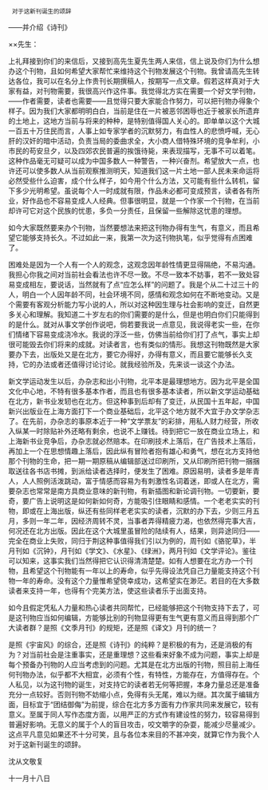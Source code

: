      对于这新刊诞生的颂辞 

   ——并介绍《诗刊》

   ××先生： 

   上礼拜接到你们的来信后，又接到高先生夏先生两人来信，信上说及你们为什么想办这个刊物，且如何希望大家帮忙来维持这个刊物发展这个刊物。我曾请高先生转达各位，我可以在名分上作贵刊长期撰稿人，按期写一点文章。假若这样真对于大家有益，对刊物需要，我很高兴作这件事。我觉得北方实在需要一个好文学刊物，——作者需要，读者也需要——且觉得只要大家能合作努力，可以把刊物办得象个样子。因为我们大家都明明白白，当前是住在一片被恶邻困辱也近于被家长所遗弃的土地上，这地方当前与将来的种种，是特别值得国人关心的。即单单以这个大城一百五十万住民而言，人事上如专家学者的沉默努力，有血性人的悲愤呼喊，无心肝的汉奸的暗中活动，负责当局的委曲求全，大小商人借特殊环境的竞争牟利，小市民的苟安旦夕，以及四郊农民普遍的挨饿待毙，来表现描写，无事不可以着笔。这种作品毫无可疑可以成为中国多数人一种警告，一种兴奋剂。希望放大一点，也许还可以使多数人从当前观察推测明天，知道我们这一片土地一部人民未来命运将必然受些什么迫害，成个什么样子，如今用个什么方法，又可能有些什么转机，留下多少光明希望。虽说每个人一时成就有限，作品未必都可变成预言，读者各有所业，好作品也不容易变成人人经典。但事很明显，就是一个作家一个刊物，在当前却许可它对这个民族的忧患，多负一分责任，且保留一些解除这忧患的理想。

   如今大家既然要来办个刊物，当然要想法来把这刊物办得有生气，有意义，而且希望它能够支持长久。不过如此一来，我第一次为这刊物执笔，似乎觉得有点困难了。 

   困难处是因为一个人有一个人的观念，这观念因年龄性情更显得隔绝，不易沟通。我担心你我之间对当前社会看法也许不尽一致。不尽一致本不妨事，若不一致处容易变成相左，要说话，当然就有了点“应怎么样”的问题了。我是个从二十过三十的人，明白一个人因年龄不同，社会环境不同，感情和观念如何在不断地变动。又是个需要有客观分析能力写小说的人，所以对这种因生理与社会影响的变迁，自然更多关心和理解。我知道二十岁左右的你们需要的是什么，但是也明白你们只能得到的是什么。就对从事文学创作说吧，倘若要我说一点意见，我说得老实一些，在你们情绪下容易变成浇冷水。我说的浮泛一些，仿佛当前给你们打了点气，事实上却很可能毁去你们将来的成就。对读者言，也有类似的情形。我想这刊物既然是大家要办下去，出版处又是在北方，要它办得好，办得有意义，而且要它能够长久支持，它的办法或者还值得讨论讨论。就我经验所及，先来谈一谈这个办法。

   新文学运动发生以后，办杂志和出小刊物，北平本是最理想地方。因为北平是全国文化中心地，不特有很多基本作者，而且也有很多基本读者，所以新文学运动基础在北方，新书业发轫也在北方。但这种事到后却有了变迁，从民国十五年起，中国新兴出版业在上海方面打下一个商业基础后，北平这个地方就不大宜于办文学杂志了。在先前，办杂志的事原本近于一种“文学票友”的彩排，用私人财力经营，所收入纵某一时除贴补外还略有剩余，也说不上赚钱。待到把它一放在商业立场上，和上海新书业竞争后，办杂志就必然赔本。在印刷技术上落后，在广告技术上落后，再加上一个在思想情趣上落后，因此纵有冒险者抱有雄心和勇气，想在北方支持他那个刊物的生命，把一期一期原稿从编辑部送过印刷所，又从印刷所把刊物一捆捆取送往各书店书摊，到派给读者选择时，便发生了困难。原因易明，读者多是年青人，人人照例活泼跳动，富于情感而容易为有刺激性名词着迷，即或人在北方，需要杂志也常常是南方具商业意味的新刊物，有新插图和新论调刊物。一切要新，要奇，要广告上说明这是如何新如何奇，方能吸引住眼睛和感情。一个老老实实的刊物，即或在上海出版，纵还有些同样老老实实的读者，沉默的办下去，少则三月五月，多则一年二年，因经济周转不灵，当事者弄得精疲力渴，也依然得完事大吉，何况还在北方出版。因此在这个大城里虽冒险的陆续有人，结果，则异途同归——完全在商业上失败，同归于荆这种事值得我们引以为例的，周刊如《骆驼草》，半月刊如《沉钟》，月刊如《学文》、《水星》、《绿洲》，两月刊如《文学评论》。鉴往可以知来，这事实我们当然得把它认识得清清楚楚。如有人想要在北方办一个刊物，且希望这个刊物能有一年以上的寿命，似乎先得设法凭自己力量能支持这个刊物一年的寿命。没有这个力量惟希望侥幸成功，这希望实在渺茫。若目的在大多数读者来支持一年，也得有个完美方法，使这些读者乐于出面支持。

   如今且假定凭私人力量和热心读者共同帮忙，已经能够把这个刊物支持下去了，可是这刊物应当如何编辑，方能够比别的刊物显得更有生气更有意义而且得到那个广大读者群？是照《文季月刊》的规矩，还是照《译文》月刊的统一？

   是照《宇宙风》的综合，还是照《诗刊》的纯粹？是积极的有为，还是消极的有为？对当前社会是注重事实，还是重理想？这些看来好象不成为问题，事实上却是每个预备办刊物的人应当考虑到的问题。尤其是在北方出版的刊物，照目前上海任何刊物办法，似乎都不大相宜，必须有个性，有特性，方能存在，方值得存在。个人私见，以为这刊物的诞生，对支持它的读者若无何等把握，本身力量总还是准备充分一点较好。否则刊物不妨缩小点，免得有头无尾，难以为继。其次属于编辑方面，目标宜于“团结御侮”为前提，综合在北方多方面有力作家共同来发展它，较有意义。至属于同人写作态度方面，以用严正的方式作有建设性的努力，较容易得到普遍好影响。无意义的属于个人的盲目攻击，咬文嚼字的杂耍，能减少尽量减少。这点平凡意见如果还不十分可笑，且与各位本来目的不甚冲突，就算它作为我个人对于这新刊诞生的颂辞。

   沈从文敬复 

   十一月十八日 

